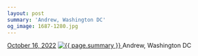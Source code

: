 ```yaml
---
layout: post
summary: 'Andrew, Washington DC'
og_image: 1687-1280.jpg
---
```


<p>
  <time>
    <a href="/1687">October 16, 2022</a>
  </time>
  <a href="/1687">
    <img src="{{ site.assets_url }}/1687-640.jpg" srcset="{{ site.assets_url }}/1687-320.jpg 320w, {{ site.assets_url }}/1687-640.jpg 640w, {{ site.assets_url }}/1687-960.jpg 960w, {{ site.assets_url }}/1687-1280.jpg 1280w" sizes="(min-width: 700px) 50vw, calc(100vw - 2rem)" alt="{{ page.summary }}" />
  </a>
  <span>Andrew, Washington DC</span>
</p>
